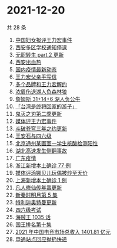 # 2021-12-20

共 28 条

<!-- BEGIN ZHIHUSEARCH -->
<!-- 最后更新时间 Mon Dec 20 2021 12:15:55 GMT+0800 (China Standard Time) -->
1. [中国妇女报评王力宏事件](https://www.zhihu.com/search?q=王力宏事件)
1. [西安多区学校通知停课](https://www.zhihu.com/search?q=西安疫情)
1. [无职转生 part.2 更新](https://www.zhihu.com/search?q=无职转生)
1. [西安出血热](https://www.zhihu.com/search?q=出血热)
1. [国内疫情最新动态](https://www.zhihu.com/search?q=疫情)
1. [王力宏父亲手写信](https://www.zhihu.com/search?q=王力宏父亲)
1. [多个品牌和王力宏解约](https://www.zhihu.com/search?q=王力宏合作)
1. [浓眉伤退湖人负森林狼](https://www.zhihu.com/search?q=湖人)
1. [詹姆斯 31+14+6 湖人负公牛](https://www.zhihu.com/search?q=湖人)
1. [「台湾是终将回家的游子」](https://www.zhihu.com/search?q=台湾)
1. [鬼灭之刃第二季更新](https://www.zhihu.com/search?q=鬼灭之刃)
1. [媒体评王力宏事件](https://www.zhihu.com/search?q=王力宏事件)
1. [斗破苍穹三年之约更新](https://www.zhihu.com/search?q=斗破苍穹三年之约)
1. [王安石与四六级](https://www.zhihu.com/search?q=王安石四六级)
1. [北京通州某画室一学生核酸检测阳性](https://www.zhihu.com/search?q=北京疫情)
1. [湖北高速发生侧翻事故](https://www.zhihu.com/search?q=湖北车祸)
1. [广东疫情](https://www.zhihu.com/search?q=广东疫情)
1. [浙江新增本土确诊 77 例](https://www.zhihu.com/search?q=浙江疫情)
1. [媒体评玲娜贝儿玩偶被炒至天价](https://www.zhihu.com/search?q=玲娜贝儿价格)
1. [上海新增本土确诊 1 例](https://www.zhihu.com/search?q=上海疫情)
1. [凡人修仙传年番更新](https://www.zhihu.com/search?q=凡人修仙传)
1. [新秦时明月第 5 集](https://www.zhihu.com/search?q=新秦时明月)
1. [特利迦奥特曼更新](https://www.zhihu.com/search?q=特利迦奥特曼)
1. [四六级考试](https://www.zhihu.com/search?q=四六级考试)
1. [海贼王 1035 话](https://www.zhihu.com/search?q=海贼王)
1. [国王排名第十集](https://www.zhihu.com/search?q=国王排名)
1. [2021 年中国电竞市场总收入 1401.81 亿元](https://www.zhihu.com/search?q=中国电竞市场总收入)
1. [申通站点回应抛扔快递](https://www.zhihu.com/search?q=申通)
<!-- END ZHIHUSEARCH -->

